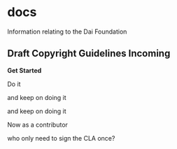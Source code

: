 # docs

Information relating to the Dai Foundation

## Draft Copyright Guidelines Incoming

**Get Started**

Do it

and keep on doing it

and keep on doing it

Now as a contributor

who only need to sign the CLA once?
